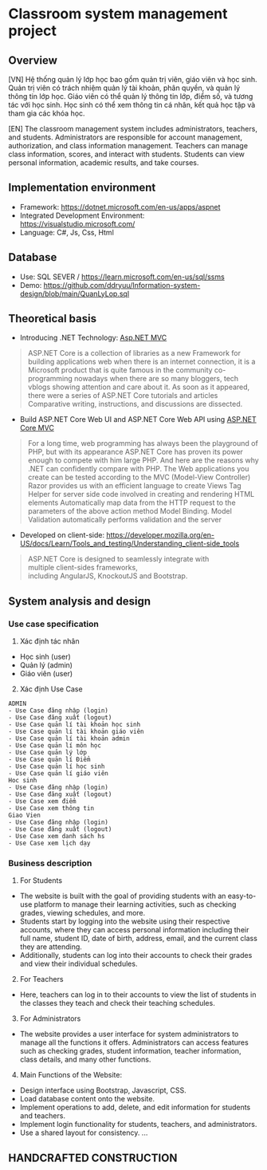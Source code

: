 # Classroom system management project

## Overview
[VN] Hệ thống quản lý lớp học bao gồm quản trị viên, giáo viên và học sinh. Quản trị viên có trách nhiệm quản lý tài khoản, phân quyền, và quản lý thông tin lớp học. Giáo viên có thể quản lý thông tin lớp, điểm số, và tương tác với học sinh. Học sinh có thể xem thông tin cá nhân, kết quả học tập và tham gia các khóa học.

[EN] The classroom management system includes administrators, teachers, and students. Administrators are responsible for account management, authorization, and class information management. Teachers can manage class information, scores, and interact with students. Students can view personal information, academic results, and take courses.

## Implementation environment
- Framework: https://dotnet.microsoft.com/en-us/apps/aspnet
- Integrated Development Environment: https://visualstudio.microsoft.com/
- Language: C#, Js, Css, Html

## Database
- Use: SQL SEVER / https://learn.microsoft.com/en-us/sql/ssms
- Demo: https://github.com/ddryuu/Information-system-design/blob/main/QuanLyLop.sql

## Theoretical basis
- Introducing .NET Technology: [Asp.NET MVC](https://learn.microsoft.com/en-us/aspnet/mvc/overview/older-versions-1/overview/asp-net-mvc-overview)
> ASP.NET Core is a collection of libraries as a new Framework for building applications
web when there is an internet connection, it is a Microsoft product that is quite famous in the community
co-programming nowadays when there are so many bloggers, tech vblogs showing attention and
care about it. As soon as it appeared, there were a series of ASP.NET Core tutorials and articles
Comparative writing, instructions, and discussions are dissected.
- Build ASP.NET Core Web UI and ASP.NET Core Web API using [ASP.NET Core MVC](https://learn.microsoft.com/en-us/aspnet/core/tutorials/first-web-api?view=aspnetcore-8.0&tabs=visual-studio)
> For a long time, web programming has always been the playground of PHP, but with its appearance
ASP.NET Core has proven its power enough to compete with him
large PHP. And here are the reasons why .NET can confidently compare with PHP.
The Web applications you create can be tested according to the MVC (Model-View
Controller)
Razor provides us with an efficient language to create Views
Tag Helper for server side code involved in creating and rendering HTML elements
Automatically map data from the HTTP request to the parameters of the above action method
Model Binding.
Model Validation automatically performs validation and the server
- Developed on client-side: https://developer.mozilla.org/en-US/docs/Learn/Tools_and_testing/Understanding_client-side_tools
> ASP.NET Core is designed to seamlessly integrate with multiple client-sides
frameworks, including AngularJS, KnockoutJS and Bootstrap.

## System analysis and design
### Use case specification
1. Xác định tác nhân
- Học sinh (user)
- Quản lý (admin)
- Giáo viên (user)
  
2. Xác định Use Case
```
ADMIN
- Use Case đăng nhập (login)
- Use Case đăng xuất (logout)
- Use Case quản lí tài khoản học sinh
- Use Case quản lí tài khoản giáo viên
- Use Case quản lí tài khoản admin
- Use Case quản lí môn học
- Use Case quản lý lớp
- Use Case quản lí Điểm
- Use Case quản lí học sinh
- Use Case quản lí giáo viên
Hoc sinh
- Use Case đăng nhập (login)
- Use Case đăng xuất (logout)
- Use Case xem điểm
- Use Case xem thông tin
Giao Vien
- Use Case đăng nhập (login)
- Use Case đăng xuất (logout)
- Use Case xem danh sách hs
- Use Case xem lịch dạy
```
### Business description
1. For Students
- The website is built with the goal of providing students with an easy-to-use platform to manage their learning activities, such as checking grades, viewing schedules, and more.
- Students start by logging into the website using their respective accounts, where they can access personal information including their full name, student ID, date of birth, address, email, and the current class they are attending.
- Additionally, students can log into their accounts to check their grades and view their individual schedules.
2. For Teachers
- Here, teachers can log in to their accounts to view the list of students in the classes they teach and check their teaching schedules.
3. For Administrators
- The website provides a user interface for system administrators to manage all the functions it offers. Administrators can access features such as checking grades, student information, teacher information, class details, and many other functions.
4. Main Functions of the Website:
- Design interface using Bootstrap, Javascript, CSS.
- Load database content onto the website.
- Implement operations to add, delete, and edit information for students and teachers.
- Implement login functionality for students, teachers, and administrators.
- Use a shared layout for consistency.
...
## HANDCRAFTED CONSTRUCTION
